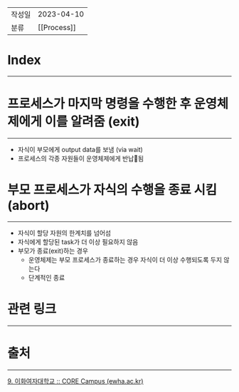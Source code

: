 |               |                       |
|:--------------|:----------------------|
|  작성일          |  2023-04-10  |
|    분류         |      [[Process]]                 |

# Index
---

# 프로세스가 마지막 명령을 수행한 후 운영체제에게 이를 알려줌 (exit)
---
- 자식이 부모에게 output data를 보냄 (via wait)
- 프로세스의 각종 자원들이 운영체제에게 반납됨

# 부모 프로세스가 자식의 수행을 종료 시킴 (abort)
---
- 자식이 할당 자원의 한계치를 넘어섬
- 자식에게 할당된 task가 더 이상 필요하지 않음
- 부모가 종료(exit)하는 경우
	- 운영체제는 부모 프로세스가 종료하는 경우 자식이 더 이상 수행되도록 두지 않는다
	- 단계적인 종료

# 관련 링크
---


# 출처
---
[9. 이화여자대학교 :: CORE Campus (ewha.ac.kr)](https://core.ewha.ac.kr/publicview/C0101020140321144554159683?vmode=f)